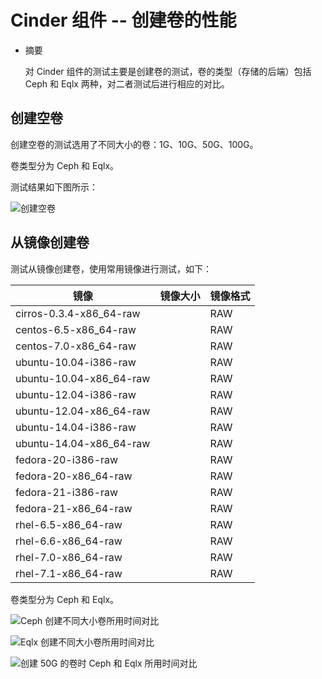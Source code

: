 # Cinder 组件 -- 创建卷的性能

* 摘要

  对 Cinder 组件的测试主要是创建卷的测试，卷的类型（存储的后端）包括 Ceph 和 Eqlx 两种，对二者测试后进行相应的对比。

## 创建空卷

创建空卷的测试选用了不同大小的卷：1G、10G、50G、100G。

卷类型分为 Ceph 和 Eqlx。

测试结果如下图所示：

![创建空卷]()

## 从镜像创建卷

测试从镜像创建卷，使用常用镜像进行测试，如下：

|镜像|镜像大小|镜像格式|
|----|--------|--------|
|cirros-0.3.4-x86_64-raw||RAW|
|centos-6.5-x86_64-raw||RAW|
|centos-7.0-x86_64-raw||RAW|
|ubuntu-10.04-i386-raw||RAW|
|ubuntu-10.04-x86_64-raw||RAW|
|ubuntu-12.04-i386-raw||RAW|
|ubuntu-12.04-x86_64-raw||RAW|
|ubuntu-14.04-i386-raw||RAW|
|ubuntu-14.04-x86_64-raw||RAW|
|fedora-20-i386-raw||RAW|
|fedora-20-x86_64-raw||RAW|
|fedora-21-i386-raw||RAW|
|fedora-21-x86_64-raw||RAW|
|rhel-6.5-x86_64-raw||RAW|
|rhel-6.6-x86_64-raw||RAW|
|rhel-7.0-x86_64-raw||RAW|
|rhel-7.1-x86_64-raw||RAW|

卷类型分为 Ceph 和 Eqlx。

![Ceph 创建不同大小卷所用时间对比]()

![Eqlx 创建不同大小卷所用时间对比]()

![创建 50G 的卷时 Ceph 和 Eqlx 所用时间对比]()

